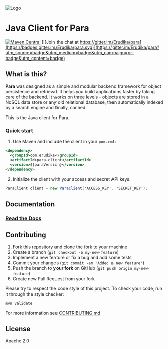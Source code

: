 ![Logo](https://s3-eu-west-1.amazonaws.com/org.paraio/para.png)

# Java Client for Para

[![Maven Central](https://maven-badges.herokuapp.com/maven-central/com.erudika/para-client/badge.svg)](https://maven-badges.herokuapp.com/maven-central/com.erudika/para-client)
[![Join the chat at https://gitter.im/Erudika/para](https://badges.gitter.im/Erudika/para.svg)](https://gitter.im/Erudika/para?utm_source=badge&utm_medium=badge&utm_campaign=pr-badge&utm_content=badge)

## What is this?

**Para** was designed as a simple and modular backend framework for object persistence and retrieval.
It helps you build applications faster by taking care of the backend. It works on three levels -
objects are stored in a NoSQL data store or any old relational database, then automatically indexed
by a search engine and finally, cached.

This is the Java client for Para.

### Quick start

1. Use Maven and include the client in your `pom.xml`:

```xml
<dependency>
  <groupId>com.erudika</groupId>
  <artifactId>para-client</artifactId>
  <version>${paraVersion}</version>
</dependency>
```

2. Initialize the client with your access and secret API keys.

```java
ParaClient client = new ParaClient('ACCESS_KEY', 'SECRET_KEY');
```
## Documentation

### [Read the Docs](https://paraio.org/docs)

## Contributing

1. Fork this repository and clone the fork to your machine
2. Create a branch (`git checkout -b my-new-feature`)
3. Implement a new feature or fix a bug and add some tests
4. Commit your changes (`git commit -am 'Added a new feature'`)
5. Push the branch to **your fork** on GitHub (`git push origin my-new-feature`)
6. Create new Pull Request from your fork

Please try to respect the code style of this project. To check your code, run it through the style checker:

```sh
mvn validate
```

For more information see [CONTRIBUTING.md](https://github.com/Erudika/para/blob/master/CONTRIBUTING.md)

## License
Apache 2.0
